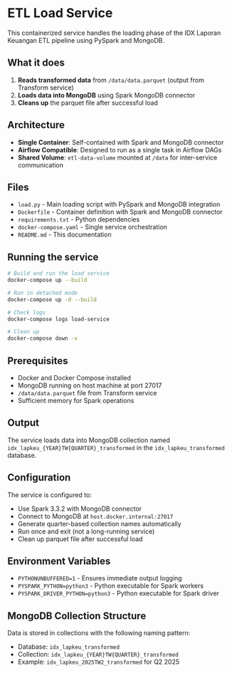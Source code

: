 # ETL Load Service

This containerized service handles the loading phase of the IDX Laporan Keuangan ETL pipeline using PySpark and MongoDB.

## What it does

1. **Reads transformed data** from `/data/data.parquet` (output from Transform service)
2. **Loads data into MongoDB** using Spark MongoDB connector
3. **Cleans up** the parquet file after successful load

## Architecture

- **Single Container**: Self-contained with Spark and MongoDB connector
- **Airflow Compatible**: Designed to run as a single task in Airflow DAGs
- **Shared Volume**: `etl-data-volume` mounted at `/data` for inter-service communication

## Files

- `load.py` - Main loading script with PySpark and MongoDB integration
- `Dockerfile` - Container definition with Spark and MongoDB connector
- `requirements.txt` - Python dependencies
- `docker-compose.yaml` - Single service orchestration
- `README.md` - This documentation

## Running the service

```bash
# Build and run the load service
docker-compose up --build

# Run in detached mode
docker-compose up -d --build

# Check logs
docker-compose logs load-service

# Clean up
docker-compose down -v
```

## Prerequisites

- Docker and Docker Compose installed
- MongoDB running on host machine at port 27017
- `/data/data.parquet` file from Transform service
- Sufficient memory for Spark operations

## Output

The service loads data into MongoDB collection named `idx_lapkeu_{YEAR}TW{QUARTER}_transformed` in the `idx_lapkeu_transformed` database.

## Configuration

The service is configured to:
- Use Spark 3.3.2 with MongoDB connector
- Connect to MongoDB at `host.docker.internal:27017`
- Generate quarter-based collection names automatically
- Run once and exit (not a long-running service)
- Clean up parquet file after successful load

## Environment Variables

- `PYTHONUNBUFFERED=1` - Ensures immediate output logging
- `PYSPARK_PYTHON=python3` - Python executable for Spark workers
- `PYSPARK_DRIVER_PYTHON=python3` - Python executable for Spark driver

## MongoDB Collection Structure

Data is stored in collections with the following naming pattern:
- Database: `idx_lapkeu_transformed`
- Collection: `idx_lapkeu_{YEAR}TW{QUARTER}_transformed`
- Example: `idx_lapkeu_2025TW2_transformed` for Q2 2025

